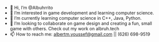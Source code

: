 - 👋 Hi, I’m @Albuhrrito
- 💞️ I’m interested in game development and learning computer science.
- 🌱 I’m currently learning computer science in C++, Java, Python.
- 👀 I’m looking to collaborate on game design and creating a fun, small game with others. Check out my work on albruh.tech
- 📫 How to reach me: albertm.youssef@gmail.com || (626) 698-9519
